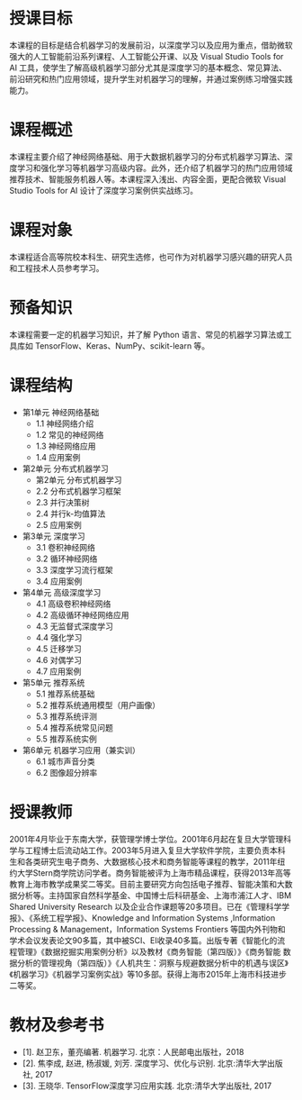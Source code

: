 # 授课目标
本课程的目标是结合机器学习的发展前沿，以深度学习以及应用为重点，借助微软强大的人工智能前沿系列课程、人工智能公开课、以及 Visual Studio Tools for AI 工具，使学生了解高级机器学习部分尤其是深度学习的基本概念、常见算法、前沿研究和热门应用领域，提升学生对机器学习的理解，并通过案例练习增强实践能力。

# 课程概述
本课程主要介绍了神经网络基础、用于大数据机器学习的分布式机器学习算法、深度学习和强化学习等机器学习高级内容。此外，还介绍了机器学习的热门应用领域推荐技术、智能服务机器人等。本课程深入浅出、内容全面，更配合微软 Visual Studio Tools for AI 设计了深度学习案例供实战练习。

# 课程对象
本课程适合高等院校本科生、研究生选修，也可作为对机器学习感兴趣的研究人员和工程技术人员参考学习。

# 预备知识
本课程需要一定的机器学习知识，并了解 Python 语言、常见的机器学习算法或工具库如 TensorFlow、Keras、NumPy、scikit-learn 等。

# 课程结构
- 第1单元 神经网络基础
  - 1.1 神经网络介绍
  - 1.2 常见的神经网络
  - 1.3 神经网络应用
  - 1.4 应用案例
- 第2单元 分布式机器学习
  - 第2单元 分布式机器学习
  - 2.2 分布式机器学习框架
  - 2.3 并行决策树
  - 2.4 并行k-均值算法
  - 2.5 应用案例
- 第3单元 深度学习
  - 3.1 卷积神经网络
  - 3.2 循环神经网络
  - 3.3 深度学习流行框架
  - 3.4 应用案例
- 第4单元 高级深度学习
  - 4.1 高级卷积神经网络
  - 4.2 高级循环神经网络应用
  - 4.3 无监督式深度学习
  - 4.4 强化学习
  - 4.5 迁移学习
  - 4.6 对偶学习
  - 4.7 应用案例
- 第5单元  推荐系统
  - 5.1 推荐系统基础
  - 5.2 推荐系统通用模型（用户画像）
  - 5.3 推荐系统评测
  - 5.4 推荐系统常见问题
  - 5.5 推荐系统实例
- 第6单元  机器学习应用（兼实训）
  - 6.1 城市声音分类
  - 6.2 图像超分辨率

# 授课教师
2001年4月毕业于东南大学，获管理学博士学位。2001年6月起在复旦大学管理科学与工程博士后流动站工作。2003年5月进入复旦大学软件学院，主要负责本科生和各类研究生电子商务、大数据核心技术和商务智能等课程的教学，2011年纽约大学Stern商学院访问学者。商务智能被评为上海市精品课程，获得2013年高等教育上海市教学成果奖二等奖。目前主要研究方向包括电子推荐、智能决策和大数据分析等。主持国家自然科学基金、中国博士后科研基金、上海市浦江人才、IBM Shared University Research 以及企业合作课题等20多项目。已在《管理科学学报》、《系统工程学报》、Knowledge and Information Systems ,Information Processing & Management，Information Systems Frontiers 等国内外刊物和学术会议发表论文90多篇，其中被SCI、EI收录40多篇。出版专著《智能化的流程管理》《数据挖掘实用案例分析》以及教材《商务智能（第四版）》《商务智能 数据分析的管理视角（第四版）》《人机共生：洞察与规避数据分析中的机遇与误区》《机器学习》《机器学习案例实战》等10多部。获得上海市2015年上海市科技进步二等奖。

# 教材及参考书
- [1]. 赵卫东，董亮编著. 机器学习. 北京：人民邮电出版社，2018
- [2]. 焦李成, 赵进, 杨淑媛, 刘芳. 深度学习、优化与识别. 北京:清华大学出版社, 2017
- [3]. 王晓华. TensorFlow深度学习应用实践. 北京:清华大学出版社, 2017